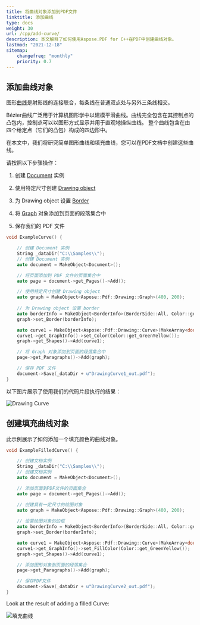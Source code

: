 ```yaml
---
title: 将曲线对象添加到PDF文件
linktitle: 添加曲线
type: docs
weight: 30
url: /cpp/add-curve/
description: 本文解释了如何使用Aspose.PDF for C++在PDF中创建曲线对象。
lastmod: "2021-12-18"
sitemap:
    changefreq: "monthly"
    priority: 0.7
---
```


## 添加曲线对象

图形[曲线](https://reference.aspose.com/pdf/cpp/class/aspose.pdf.drawing.curve/)是射影线的连接联合，每条线在普通双点处与另外三条线相交。

Bézier曲线广泛用于计算机图形学中以建模平滑曲线。曲线完全包含在其控制点的凸包内，控制点可以以图形方式显示并用于直观地操纵曲线。
整个曲线包含在由四个给定点（它们的凸包）构成的四边形中。

在本文中，我们将研究简单图形曲线和填充曲线，您可以在PDF文档中创建这些曲线。

请按照以下步骤操作：

1. 创建 [Document](https://reference.aspose.com/pdf/cpp/class/aspose.pdf.document) 实例

1. 使用特定尺寸创建 [Drawing object](https://reference.aspose.com/pdf/cpp/namespace/aspose.pdf.drawing)

1. 为 Drawing object 设置 [Border](https://reference.aspose.com/pdf/cpp/class/aspose.pdf.drawing.graph#ab63dde9501441515b915fd68f66a01bd)

1. 将 [Graph](https://reference.aspose.com/pdf/cpp/class/aspose.pdf.drawing.graph) 对象添加到页面的段落集合中

1. 保存我们的 PDF 文件

```cpp
void ExampleCurve() {

    // 创建 Document 实例
    String _dataDir("C:\\Samples\\");
    // 创建 Document 实例
    auto document = MakeObject<Document>();

    // 将页面添加到 PDF 文件的页面集合中
    auto page = document->get_Pages()->Add();

    // 使用特定尺寸创建 Drawing object
    auto graph = MakeObject<Aspose::Pdf::Drawing::Graph>(400, 200);
    
    // 为 Drawing object 设置 border
    auto borderInfo = MakeObject<BorderInfo>(BorderSide::All, Color::get_Green());
    graph->set_Border(borderInfo);

    auto curve1 = MakeObject<Aspose::Pdf::Drawing::Curve>(MakeArray<double> ({ 10, 10, 50, 60, 70, 10, 100, 120}));
    curve1->get_GraphInfo()->set_Color(Color::get_GreenYellow());
    graph->get_Shapes()->Add(curve1);

    // 将 Graph 对象添加到页面的段落集合中
    page->get_Paragraphs()->Add(graph);

    // 保存 PDF 文件
    document->Save(_dataDir + u"DrawingCurve1_out.pdf");
}
```
以下图片展示了使用我们的代码片段执行的结果：

![Drawing Curve](drawing_curve.png)

## 创建填充曲线对象

此示例展示了如何添加一个填充颜色的曲线对象。

```cpp
void ExampleFilledCurve() {

    // 创建文档实例
    String _dataDir("C:\\Samples\\");
    // 创建文档实例
    auto document = MakeObject<Document>();

    // 添加页面到PDF文件的页面集合
    auto page = document->get_Pages()->Add();

    // 创建具有一定尺寸的绘图对象
    auto graph = MakeObject<Aspose::Pdf::Drawing::Graph>(400, 200);
    
    // 设置绘图对象的边框
    auto borderInfo = MakeObject<BorderInfo>(BorderSide::All, Color::get_Green());
    graph->set_Border(borderInfo);

    auto curve1 = MakeObject<Aspose::Pdf::Drawing::Curve>(MakeArray<double>({ 10, 10, 50, 60, 70, 10, 100, 120}));
    curve1->get_GraphInfo()->set_FillColor(Color::get_GreenYellow());
    graph->get_Shapes()->Add(curve1);

    // 添加图形对象到页面的段落集合
    page->get_Paragraphs()->Add(graph);

    // 保存PDF文件
    document->Save(_dataDir + u"DrawingCurve2_out.pdf");
}
```

Look at the result of adding a filled Curve:

![填充曲线](filled_curve.png)